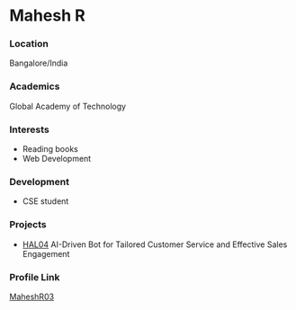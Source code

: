 # Mahesh R

### Location

Bangalore/India

### Academics

Global Academy of Technology

### Interests

- Reading books
- Web Development

### Development

- CSE student

### Projects

- [HAL04](https://github.com/Ad1tyaNarayana/hacktathon-HAL04.git) AI-Driven Bot for Tailored Customer Service and Effective Sales Engagement

### Profile Link

[MaheshR03](https://github.com/MaheshR03)